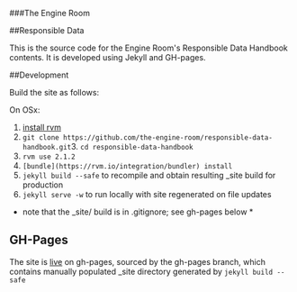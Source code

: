 ###The Engine Room

##Responsible Data

This is the source code for the Engine Room's Responsible Data Handbook contents. It is developed using Jekyll and GH-pages. 

##Development

Build the site as follows: 

On OSx: 

1. [install rvm](https://rvm.io/rvm/install)
2. `git clone https://github.com/the-engine-room/responsible-data-handbook.git`3. `cd responsible-data-handbook`
4. `rvm use 2.1.2`
5.  `[bundle](https://rvm.io/integration/bundler) install`
6.  `jekyll build --safe` to recompile and obtain resulting _site build for production
7. `jekyll serve -w` to run locally with site regenerated on file updates

* note that the _site/ build  is in .gitignore; see gh-pages below *

## GH-Pages
The site is [live](https://the-engine-room.github.io/responsible-data-handbook/) on gh-pages, sourced by the gh-pages branch, which contains manually populated _site directory generated by `jekyll build --safe`












